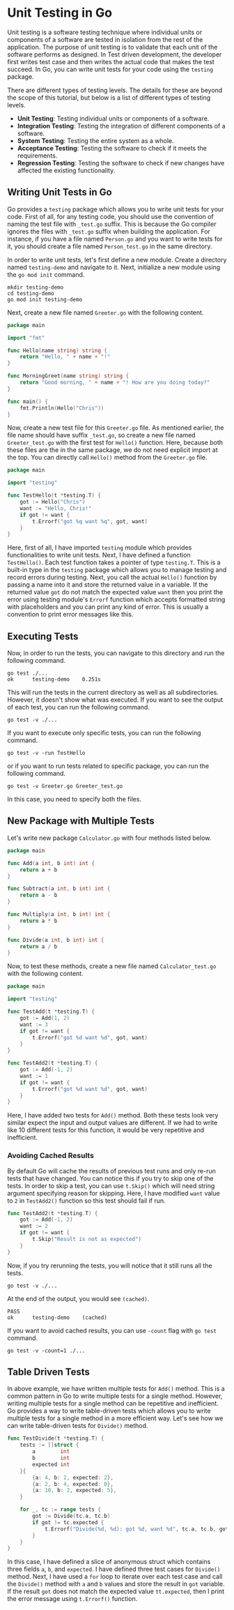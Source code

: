 # Unit Testing in Go

Unit testing is a software testing technique where individual units or components of a software are tested in isolation from the rest of the application. The purpose of unit testing is to validate that each unit of the software performs as designed. In Test driven development, the developer first writes test case and then writes the actual code that makes the test succeed. In Go, you can write unit tests for your code using the `testing` package.

There are different types of testing levels. The details for these are beyond the scope of this tutorial, but below is a list of different types of testing levels.

- **Unit Testing**: Testing individual units or components of a software.
- **Integration Testing**: Testing the integration of different components of a software.
- **System Testing**: Testing the entire system as a whole.
- **Acceptance Testing**: Testing the software to check if it meets the requirements.
- **Regression Testing**: Testing the software to check if new changes have affected the existing functionality.

## Writing Unit Tests in Go

Go provides a `testing` package which allows you to write unit tests for your code. First of all, for any testing code, you should use the convention of naming the test file with `_test.go` suffix. This is because the Go compiler ignores the files with `_test.go` suffix when building the application. For instance, if you have a file named `Person.go` and you want to write tests for it, you should create a file named `Person_test.go` in the same directory.

In order to write unit tests, let's first define a new module. Create a directory named `testing-demo` and navigate to it. Next, initialize a new module using the `go mod init` command.

```shell
mkdir testing-demo
cd testing-demo
go mod init testing-demo
```

Next, create a new file named `Greeter.go` with the following content.

```go
package main

import "fmt"

func Hello(name string) string {
	return "Hello, " + name + "!"
}

func MorningGreet(name string) string {
	return "Good morning, " + name + "! How are you doing today?"
}

func main() {
	fmt.Println(Hello("Chris"))
}
```

Now, create a new test file for this `Greeter.go` file. As mentioned earlier, the file name should have suffix `_test.go`, so create a new file named `Greeter_test.go` with the first test for `Hello()` function. Here, because both these files are the in the same package, we do not need explicit import at the top. You can directly call `Hello()` method from the `Greeter.go` file.

```go
package main

import "testing"

func TestHello(t *testing.T) {
	got := Hello("Chris")
	want := "Hello, Chris!"
	if got != want {
		t.Errorf("got %q want %q", got, want)
	}
}
```

Here, first of all, I have imported `testing` module which provides functionalities to write unit tests. Next, I have defined a function `TestHello()`. Each test function takes a pointer of type `testing.T`. This is a built-in type in the `testing` package which allows you to manage testing and record errors during testing. Next, you call the actual `Hello()` function by passing a name into it and store the returned value in a variable. If the returned value `got` do not match the expected value `want` then you print the error using testing module's `Errorf` function which accepts formatted string with placeholders and you can print any kind of error. This is usually a convention to print error messages like this.

## Executing Tests

Now, in order to run the tests, you can navigate to this directory and run the following command.

```shell
go test ./...
ok      testing-demo    0.251s
```

This will run the tests in the current directory as well as all subdirectories. However, it doesn't show what was executed. If you want to see the output of each test, you can run the following command.

```shell
go test -v ./...
```

If you want to execute only specific tests, you can run the following command.

```shell
go test -v -run TestHello
```

or if you want to run tests related to specific package, you can run the following command.

```shell
go test -v Greeter.go Greeter_test.go
```

In this case, you need to specify both the files.

## New Package with Multiple Tests

Let's write new package `Calculator.go` with four methods listed below.

```go
package main

func Add(a int, b int) int {
	return a + b
}

func Subtract(a int, b int) int {
	return a - b
}

func Multiply(a int, b int) int {
	return a * b
}

func Divide(a int, b int) int {
	return a / b
}
```

Now, to test these methods, create a new file named `Calculator_test.go` with the following content.

```go
package main

import "testing"

func TestAdd(t *testing.T) {
	got := Add(1, 2)
	want := 3
	if got != want {
		t.Errorf("got %d want %d", got, want)
	}
}

func TestAdd2(t *testing.T) {
	got := Add(-1, 2)
	want := 1
	if got != want {
		t.Errorf("got %d want %d", got, want)
	}
}
```

Here, I have added two tests for `Add()` method. Both these tests look very similar expect the input and output values are different. If we had to write like 10 different tests for this function, it would be very repetitive and inefficient. 

### Avoiding Cached Results

By default Go will cache the results of previous test runs and only re-run tests that have changed. You can notice this if you try to skip one of the tests. In order to skip a test, you can use `t.Skip()` which will need string argument specifying reason for skipping. Here, I have modified `want` value to `2` in `TestAdd2()` function so this test should fail if run.

```go
func TestAdd2(t *testing.T) {
	got := Add(-1, 2)
	want := 2
	if got != want {
		t.Skip("Result is not as expected")
	}
}
```

Now, if you try rerunning the tests, you will notice that it still runs all the tests.

```shell
go test -v ./...
```

At the end of the output, you would see `(cached)`.

```plaintext
PASS
ok      testing-demo    (cached)
```

If you want to avoid cached results, you can use `-count` flag with `go test` command.

```shell
go test -v -count=1 ./...
```

## Table Driven Tests

In above example, we have written multiple tests for `Add()` method. This is a common pattern in Go to write multiple tests for a single method. However, writing multiple tests for a single method can be repetitive and inefficient. Go provides a way to write table-driven tests which allows you to write multiple tests for a single method in a more efficient way. Let's see how we can write table-driven tests for `Divide()` method.

```go
func TestDivide(t *testing.T) {
	tests := []struct {
		a        int
		b        int
		expected int
	}{
		{a: 4, b: 2, expected: 2},
		{a: 2, b: 4, expected: 0},
		{a: 10, b: 2, expected: 5},
	}

	for _, tc := range tests {
		got := Divide(tc.a, tc.b)
		if got != tc.expected {
			t.Errorf("Divide(%d, %d): got %d, want %d", tc.a, tc.b, got, tc.expected)
		}
	}
}
```

In this case, I have defined a slice of anonymous struct which contains three fields `a`, `b`, and `expected`. I have defined three test cases for `Divide()` method. Next, I have used a `for` loop to iterate over each test case and call the `Divide()` method with `a` and `b` values and store the result in `got` variable. If the result `got` does not match the expected value `tt.expected`, then I print the error message using `t.Errorf()` function.
